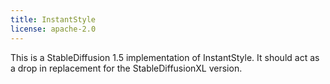 ```yaml
---
title: InstantStyle
license: apache-2.0
---
```


This is a StableDiffusion 1.5 implementation of InstantStyle. It should act as a drop in replacement for the StableDiffusionXL version.
